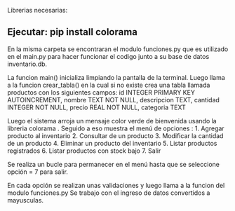 Librerias necesarias:

Ejecutar:
pip install colorama
-----

En la misma carpeta se encontraran el modulo funciones.py que es utilizado en el main.py para hacer funcionar el codigo junto a su base de datos inventario.db.

La funcion main()  inicializa limpiando la pantalla de la terminal. Luego llama a la funcion crear_tabla() en la cual si no existe crea una tabla llamada productos con los siguientes campos:
id INTEGER PRIMARY KEY AUTOINCREMENT,
            nombre TEXT NOT NULL,
            descripcion TEXT,
            cantidad INTEGER NOT NULL,
            precio REAL NOT NULL,
            categoria TEXT


Luego el sistema arroja un mensaje color verde de bienvenida usando la libreria colorama . Seguido a eso muestra el menú de opciones :
        1. Agregar producto al inventario
        2. Consultar de un producto
        3. Modificar la cantidad de un producto
        4. Eliminar un producto del inventario
        5. Listar productos registrados
        6. Listar productos con stock bajo
        7. Salir

Se realiza un bucle para permanecer en el menú hasta que se seleccione  opción = 7 para salir.

En cada opción se realizan unas validaciones y luego llama a la funcion del modulo funciones.py
Se trabajo con el ingreso de datos convertidos a mayusculas. 

